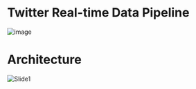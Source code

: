 # Twitter Real-time Data Pipeline

![image](https://user-images.githubusercontent.com/73434008/174433559-4d7a1026-333d-4631-baab-5b729664e775.png)

# Architecture


![Slide1](https://user-images.githubusercontent.com/73434008/174433633-f1e926fa-6b4c-4a4f-ab35-5a995c035654.JPG)




